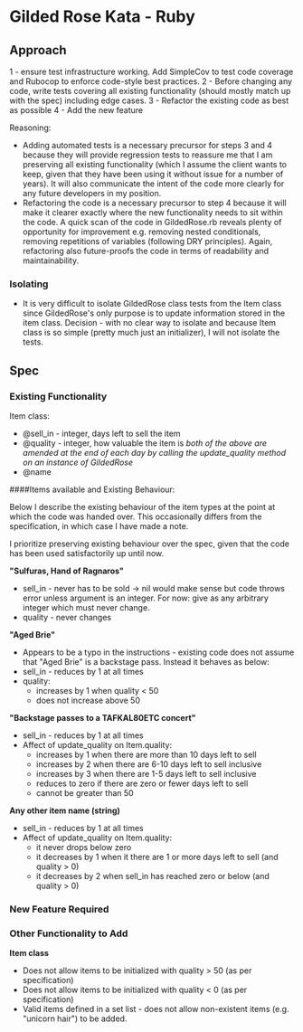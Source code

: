 # Gilded Rose Kata - Ruby

## Approach

1 - ensure test infrastructure working. Add SimpleCov to test code coverage and Rubocop to enforce code-style best practices.
2 - Before changing any code, write tests covering all existing functionality (should mostly match up with the spec) including edge cases.
3 - Refactor the existing code as best as possible
4 - Add the new feature

Reasoning:
- Adding automated tests is a necessary precursor for steps 3 and 4 because they will provide regression tests to reassure me that I am preserving all existing functionality (which I assume the client wants to keep, given that they have been using it without issue for a number of years). It will also communicate the intent of the code more clearly for any future developers in my position.
- Refactoring the code is a necessary precursor to step 4 because it will make it clearer exactly where the new functionality needs to sit within the code. A quick scan of the code in GildedRose.rb reveals plenty of opportunity for improvement e.g. removing nested conditionals, removing repetitions of variables (following DRY principles). Again, refactoring also future-proofs the code in terms of readability and maintainability.

### Isolating
- It is very difficult to isolate GildedRose class tests from the Item class since GildedRose's only purpose is to update information stored in the item class. Decision - with no clear way to isolate and because Item class is so simple (pretty much just an initializer), I will not isolate the tests.


## Spec

### Existing Functionality

Item class:
- @sell_in - integer, days left to sell the item
- @quality - integer, how valuable the item is
*both of the above are amended at the end of each day by calling the update_quality method on an instance of GildedRose*
- @name

####Items available and Existing Behaviour:

Below I describe the existing behaviour of the item types at the point at which the code was handed over. This occasionally differs from the specification, in which case I have made a note.

I prioritize preserving existing behaviour over the spec, given that the code has been used satisfactorily up until now.

**"Sulfuras, Hand of Ragnaros"**
- sell_in - never has to be sold -> nil would make sense but code throws error unless argument is an integer. For now: give as any arbitrary integer which must never change.
- quality - never changes

**"Aged Brie"**
- Appears to be a typo in the instructions - existing code does not assume that "Aged Brie" is a backstage pass. Instead it behaves as below:
- sell_in - reduces by 1 at all times
- quality:
  - increases by 1 when quality < 50
  - does not increase above 50

**"Backstage passes to a TAFKAL80ETC concert"**
- sell_in - reduces by 1 at all times
- Affect of update_quality on Item.quality:
  - increases by 1 when there are more than 10 days left to sell
  - increases by 2 when there are 6-10 days left to sell inclusive
  - increases by 3 when there are 1-5 days left to sell inclusive
  - reduces to zero if there are zero or fewer days left to sell
  - cannot be greater than 50

**Any other item name (string)**
- sell_in - reduces by 1 at all times
- Affect of update_quality on Item.quality:
  - it never drops below zero
  - it decreases by 1 when it there are 1 or more days left to sell (and quality > 0)
  - it decreases by 2 when sell_in has reached zero or below (and quality > 0)

### New Feature Required

### Other Functionality to Add

**Item class**
- Does not allow items to be initialized with quality > 50 (as per specification)
- Does not allow items to be initialized with quality < 0 (as per specification)
- Valid items defined in a set list - does not allow non-existent items (e.g. "unicorn hair") to be added.
